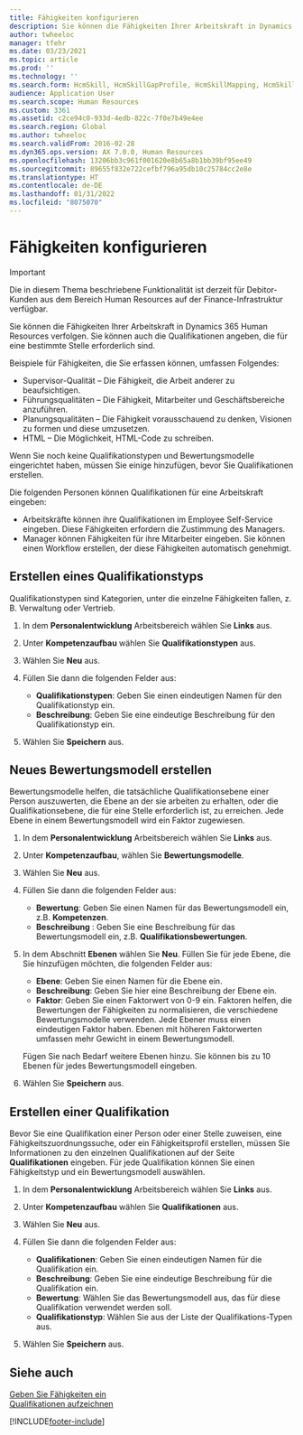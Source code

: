 ```yaml
---
title: Fähigkeiten konfigurieren
description: Sie können die Fähigkeiten Ihrer Arbeitskraft in Dynamics 365 Human Resources verfolgen. Sie können auch die Qualifikationen angeben, die für eine bestimmte Stelle erforderlich sind.
author: twheeloc
manager: tfehr
ms.date: 03/23/2021
ms.topic: article
ms.prod: ''
ms.technology: ''
ms.search.form: HcmSkill, HcmSkillGapProfile, HcmSkillMapping, HcmSkillType, HcmEmployeeDevelopmentWorkspace
audience: Application User
ms.search.scope: Human Resources
ms.custom: 3361
ms.assetid: c2ce94c0-933d-4edb-822c-7f0e7b49e4ee
ms.search.region: Global
ms.author: twheeloc
ms.search.validFrom: 2016-02-28
ms.dyn365.ops.version: AX 7.0.0, Human Resources
ms.openlocfilehash: 13206bb3c961f001620e8b65a8b1bb39bf95ee49
ms.sourcegitcommit: 89655f832e722cefbf796a95db10c25784cc2e8e
ms.translationtype: HT
ms.contentlocale: de-DE
ms.lasthandoff: 01/31/2022
ms.locfileid: "8075070"
---
```

# <a name="configure-skills"></a>Fähigkeiten konfigurieren

> [!IMPORTANT]
> Die in diesem Thema beschriebene Funktionalität ist derzeit für Debitor-Kunden aus dem Bereich Human Resources auf der Finance-Infrastruktur verfügbar.  


Sie können die Fähigkeiten Ihrer Arbeitskraft in Dynamics 365 Human Resources verfolgen. Sie können auch die Qualifikationen angeben, die für eine bestimmte Stelle erforderlich sind.

Beispiele für Fähigkeiten, die Sie erfassen können, umfassen Folgendes:

- Supervisor-Qualität – Die Fähigkeit, die Arbeit anderer zu beaufsichtigen.
- Führungsqualitäten – Die Fähigkeit, Mitarbeiter und Geschäftsbereiche anzuführen.
- Planungsqualitäten – Die Fähigkeit vorausschauend zu denken, Visionen zu formen und diese umzusetzen.
- HTML – Die Möglichkeit, HTML-Code zu schreiben.

Wenn Sie noch keine Qualifikationstypen und Bewertungsmodelle eingerichtet haben, müssen Sie einige hinzufügen, bevor Sie Qualifikationen erstellen.

Die folgenden Personen können Qualifikationen für eine Arbeitskraft eingeben:

- Arbeitskräfte können ihre Qualifikationen im Employee Self-Service eingeben. Diese Fähigkeiten erfordern die Zustimmung des Managers.
- Manager können Fähigkeiten für ihre Mitarbeiter eingeben. Sie können einen Workflow erstellen, der diese Fähigkeiten automatisch genehmigt.

## <a name="create-a-skill-type"></a>Erstellen eines Qualifikationstyps

Qualifikationstypen sind Kategorien, unter die einzelne Fähigkeiten fallen, z. B. Verwaltung oder Vertrieb.

1. In dem **Personalentwicklung** Arbeitsbereich wählen Sie **Links** aus.

2. Unter **Kompetenzaufbau** wählen Sie **Qualifikationstypen** aus.

3. Wählen Sie **Neu** aus.

4. Füllen Sie dann die folgenden Felder aus:

   - **Qualifikationstypen**: Geben Sie einen eindeutigen Namen für den Qualifikationstyp ein.
   - **Beschreibung**: Geben Sie eine eindeutige Beschreibung für den Qualifikationstyp ein.

5. Wählen Sie **Speichern** aus.

## <a name="create-a-rating-model"></a>Neues Bewertungsmodell erstellen

Bewertungsmodelle helfen, die tatsächliche Qualifikationsebene einer Person auszuwerten, die Ebene an der sie arbeiten zu erhalten, oder die Qualifikationsebene, die für eine Stelle erforderlich ist, zu erreichen. Jede Ebene in einem Bewertungsmodell wird ein Faktor zugewiesen.

1. In dem **Personalentwicklung** Arbeitsbereich wählen Sie **Links** aus.

2. Unter **Kompetenzaufbau**, wählen Sie **Bewertungsmodelle**.

3. Wählen Sie **Neu** aus.

4. Füllen Sie dann die folgenden Felder aus:

   - **Bewertung**: Geben Sie einen Namen für das Bewertungsmodell ein, z.B. **Kompetenzen**.
   - **Beschreibung** : Geben Sie eine Beschreibung für das Bewertungsmodell ein, z.B. **Qualifikationsbewertungen**.

5. In dem Abschnitt **Ebenen** wählen Sie **Neu**. Füllen Sie für jede Ebene, die Sie hinzufügen möchten, die folgenden Felder aus:

   - **Ebene**: Geben Sie einen Namen für die Ebene ein.
   - **Beschreibung**: Geben Sie hier eine Beschreibung der Ebene ein.
   - **Faktor**: Geben Sie einen Faktorwert von 0-9 ein. Faktoren helfen, die Bewertungen der Fähigkeiten zu normalisieren, die verschiedene Bewertungsmodelle verwenden. Jede Ebener muss einen eindeutigen Faktor haben. Ebenen mit höheren Faktorwerten umfassen mehr Gewicht in einem Bewertungsmodell.

   Fügen Sie nach Bedarf weitere Ebenen hinzu. Sie können bis zu 10 Ebenen für jedes Bewertungsmodell eingeben.

6. Wählen Sie **Speichern** aus.

## <a name="create-a-skill"></a>Erstellen einer Qualifikation

Bevor Sie eine Qualifikation einer Person oder einer Stelle zuweisen, eine Fähigkeitszuordnungssuche, oder ein Fähigkeitsprofil erstellen, müssen Sie Informationen zu den einzelnen Qualifikationen auf der Seite **Qualifikationen** eingeben. Für jede Qualifikation können Sie einen Fähigkeitstyp und ein Bewertungsmodell auswählen.

1. In dem **Personalentwicklung** Arbeitsbereich wählen Sie **Links** aus.

2. Unter **Kompetenzaufbau** wählen Sie **Qualifikationen** aus.

3. Wählen Sie **Neu** aus.

4. Füllen Sie dann die folgenden Felder aus:

   - **Qualifikationen**: Geben Sie einen eindeutigen Namen für die Qualifikation ein.
   - **Beschreibung**: Geben Sie eine eindeutige Beschreibung für die Qualifikation ein.
   - **Bewertung**: Wählen Sie das Bewertungsmodell aus, das für diese Qualifikation verwendet werden soll.
   - **Qualifikationstyp**: Wählen Sie aus der Liste der Qualifikations-Typen aus.

5. Wählen Sie **Speichern** aus.

## <a name="see-also"></a>Siehe auch

[Geben Sie Fähigkeiten ein](hr-develop-enter-skills.md)<br>
[Qualifikationen aufzeichnen](hr-develop-map-skills.md)

[!INCLUDE[footer-include](../includes/footer-banner.md)]
